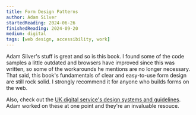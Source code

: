 ```yaml
---
title: Form Design Patterns
author: Adam Silver
startedReading: 2024-06-26
finishedReading: 2024-09-20
medium: digital
tags: [web design, accessibility, work]
---
```


Adam Silver's stuff is great and so is this book. I found some of the code samples a little outdated and browsers have improved since this was written, so some of the workarounds he mentions are no longer necessary. That said, this book's fundamentals of clear and easy-to-use form design are still rock solid. I strongly recommend it for anyone who builds forms on the web.

Also, check out the [UK digital service's design systems and guidelines](https://design-system.service.gov.uk). Adam worked on these at one point and they're an invaluable resouce.
